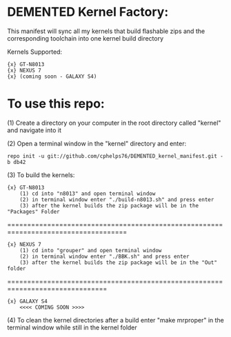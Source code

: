 DEMENTED Kernel Factory:
=========================

This manifest will sync all my kernels that build flashable zips and the corresponding toolchain into one kernel build directory

Kernels Supported:

    {x} GT-N8013
    {x} NEXUS 7
    {x} (coming soon - GALAXY S4)

To use this repo:
=================

(1) Create a directory on your computer in the root directory called "kernel" and navigate into it

(2) Open a terminal window in the "kernel" directory and enter:

    repo init -u git://github.com/cphelps76/DEMENTED_kernel_manifest.git -b db42

(3) To build the kernels:

    {x} GT-N8013
        (1) cd into "n8013" and open terminal window
        (2) in terminal window enter "./build-n8013.sh" and press enter
        (3) after the kernel builds the zip package will be in the "Packages" Folder
====================================================================================

    {x} NEXUS 7
        (1) cd into "grouper" and open terminal window
        (2) in terminal window enter "./BBK.sh" and press enter
        (3) after the kernel builds the zip package will be in the "Out" folder
===============================================================================

    {x} GALAXY S4
        <<<< COMING SOON >>>>

(4) To clean the kernel directories after a build enter "make mrproper" in the terminal window while still in the kernel folder
